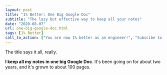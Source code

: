 ```yaml
---
layout: post
title: "1% Better: One Big Google Doc"
subtitle: "The lazy but effective way to keep all your notes"
date: "2020-08-07"
url: one-big-google-doc.html
tags: [1% Better]
call_to_action: ["You are now 1% better as an engineer!", "Subscibe to get the next 1% tip!"]
---
```


The title says it all, really.

**I keep all my notes in one big Google Doc**. It's been going on for about two years, and it's grown to about 100 pages.


